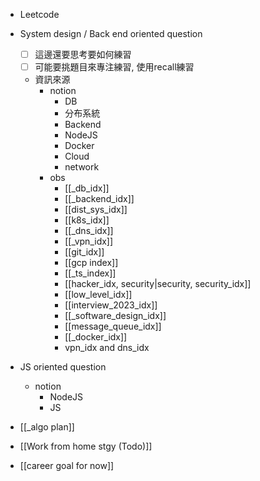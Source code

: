 
- Leetcode
- System design / Back end oriented question
	- [ ] 這邊還要思考要如何練習
	- [ ] 可能要挑題目來專注練習, 使用recall練習
	- 資訊來源
		- notion
			- DB
			- 分布系統
			- Backend
			- NodeJS
			- Docker
			- Cloud
			- network
		- obs
			- [[_db_idx]]
			- [[_backend_idx]]
			- [[dist_sys_idx]]
			- [[k8s_idx]]
			- [[_dns_idx]]
			- [[_vpn_idx]]
			- [[git_idx]]
			- [[gcp index]]
			- [[_ts_index]]
			- [[hacker_idx, security|security, security_idx]]
			- [[low_level_idx]]
			- [[interview_2023_idx]]
			- [[_software_design_idx]]
			- [[message_queue_idx]]
			- [[_docker_idx]]
			- vpn_idx and dns_idx
- JS oriented question
	- notion
		- NodeJS
		- JS


- [[_algo plan]]
- [[Work from home stgy (Todo)]]
- [[career goal for now]]




